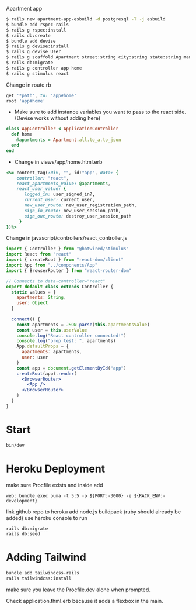 Apartment app

```zsh
$ rails new apartment-app-esbuild -d postgresql -T -j esbuild
$ bundle add rspec-rails
$ rails g rspec:install
$ rails db:create
$ bundle add devise
$ rails g devise:install
$ rails g devise User
$ rails g scaffold Apartment street:string city:string state:string manager:string email:string price:string bedrooms:integer bathrooms:integer pets:string image:text user:references --api
$ rails db:migrate
$ rails g controller app home
$ rails g stimulus react
```
Change in route.rb
```ruby
get '*path', to: 'app#home'
root 'app#home'
```
- Make sure to add instance variables you want to pass to the react side. (Devise works without adding here)
```ruby
class AppController < ApplicationController
  def home
    @apartments = Apartment.all.to_a.to_json
  end
end

```

- Change in views/app/home.html.erb
```ruby
<%= content_tag(:div, "", id:"app", data: {
    controller: "react",
    react_apartments_value: @apartments,
    react_user_value: {
       logged_in: user_signed_in?,
       current_user: current_user,
       new_user_route: new_user_registration_path,
       sign_in_route: new_user_session_path,
       sign_out_route: destroy_user_session_path
     }
})%>
```

Change in javascript/controllers/react_controller.js
```jsx
import { Controller } from "@hotwired/stimulus"
import React from "react"
import { createRoot } from "react-dom/client"
import App from "../components/App"
import { BrowserRouter } from "react-router-dom"

// Connects to data-controller="react"
export default class extends Controller {
  static values = {
    apartments: String,
    user: Object
  }
  
  connect() {
    const apartments = JSON.parse(this.apartmentsValue)
    const user = this.userValue
    console.log("React controller connected!")
    console.log("prop test: ", apartments)
    App.defaultProps = {
      apartments: apartments,
      user: user
    }
    const app = document.getElementById("app")
    createRoot(app).render(
      <BrowserRouter>
        <App />
      </BrowserRouter>
    )
  }
}
```

# Start
```zsh
bin/dev
```

# Heroku Deployment
make sure Procfile exists and inside add
```
web: bundle exec puma -t 5:5 -p ${PORT:-3000} -e ${RACK_ENV:-development}
```
link github repo to heroku
add node.js buildpack (ruby should already be added)
use heroku console to run
```zsh
rails db:migrate
rails db:seed
```

# Adding Tailwind
```zsh
bundle add tailwindcss-rails
rails tailwindcss:install
```
make sure you leave the Procfile.dev alone when prompted.

Check application.thml.erb because it adds a flexbox in the main. 